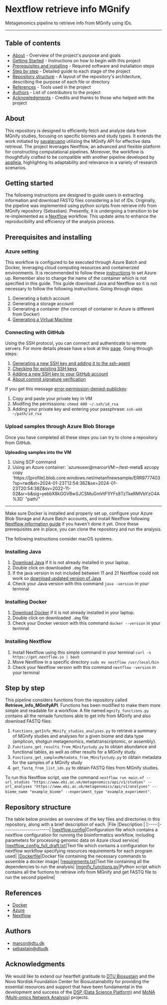 # Nextflow retrieve info MGnify
<p align="left">
Metagenomics pipeline to retrieve info from MGnify using IDs.
</p>

---

## Table of contents

- [About](#about) - Overview of the project's purpose and goals
- [Getting Started](#getting-started) - Instructions on how to begin with this project
- [Prerequisites and installing](#prerequisites-and-installing) - Required software and installation steps 
- [Step by step](#step-by-step) - Detailed guide to each stage of the project
- [Repository structure](#repository-structure) - A layout of the repository's architecture, describing the purpose of each file or directory
- [References](#references) - Tools used in the project
- [Authors](#authors) - List of contributors to the project
- [Acknowledgments](#acknowledgments) - Credits and thanks to those who helped with the project

## About <a name = "about"></a>
This repository is designed to efficiently fetch and analyze data from MGnify studies, focusing on specific biomes and study types.
It extends the work initiated by [sayalaruano](https://github.com/sayalaruano) utilizing the MGnify API for effective data retrieval.
The project leverages Nextflow, an advanced and flexible platform for constructing computational pipelines. Moreover, the workflow is thoughtfully crafted to 
be compatible with another pipeline developed by [apalleja](https://github.com/apalleja), highlighting its adaptability and relevance in a variety of research scenarios.

## Getting started <a name = "getting-started"></a>
The following instructions are designed to guide users in extracting information and download FASTQ files considering a list of IDs. Originally, the pipeline was implemented using python scripts from retrieve info from MGnify repository (Sebastian). Presently, it is undergoing a transition to be re-implemented as a [Nextflow](https://nextflow.io) workflow. This update aims to enhance the reproducibility and efficiency of the analysis process.

## Prerequisites and installing <a name = "prerequisites-and-installing"></a>

### Azure setting
This workflow is configured to be executed through Azure Batch and Docker, leveraging cloud computing resources and containerized environments.
It is recommended to follow these [instructions](https://seqera.io/blog/nextflow-and-azure-batch-part-1-of-2/#about-azure-batch) to set Azure up.
Remember also to change the name of the container which is not specified in this guide. This guide download Java and Nextflow so it is not necessary to follow the following instructions.
Going through steps:
1. Generating a batch account
2. Generating a storage account
3. Generating a container (the concept of container in Azure is different from Docker)
4. [Generating a Virtual Machine](https://portal.azure.com/#create/Microsoft.VirtualMachine-ARM)

### Connecting with GitHub
Using the SSH protocol, you can connect and authenticate to remote servers. For more details please have a look at this [page](https://docs.github.com/en/authentication/connecting-to-github-with-ssh/about-ssh).
Going through steps:
1. [Generating a new SSH key and adding it to the ssh-agent](https://docs.github.com/en/authentication/connecting-to-github-with-ssh/generating-a-new-ssh-key-and-adding-it-to-the-ssh-agent)
2. [Checking for existing SSH keys](https://docs.github.com/en/authentication/connecting-to-github-with-ssh/checking-for-existing-ssh-keys)
3. [Adding a new SSH key to your GitHub account](https://docs.github.com/en/authentication/connecting-to-github-with-ssh/adding-a-new-ssh-key-to-your-github-account)
4. [About commit signature verification](https://docs.github.com/en/authentication/managing-commit-signature-verification/about-commit-signature-verification)

If you get this message [error-permission-denied-publickey](https://docs.github.com/en/authentication/troubleshooting-ssh/error-permission-denied-publickey):
1. Copy and paste your private key in VM
2. Modifing the permissions: `chmod 600 ~/.ssh/id_rsa`
3. Adding your private key and entering your passphrase: `ssh-add ~/path/id_rsa`

### Upload samples through Azure Blob Storage

Once you have completed all these steps you can try to clone a repository from GitHub.

**Uploading samples into the VM**
1. Using SCP command
2. Using an Azure container: `azureuser@marcorVM:~/test-meta$ azcopy copy 'https://[profile].blob.core.windows.net/metanfnewsample/ERR9777403?sp=rwd&st=2024-01-23T12:54:38Z&se=2024-01-23T20:54:38Z&sv=2022-11-02&sr=b&sig=yebbX8kGGVBwSJCSMuGmVtF1IYFs8TzTkeRMVbYzO4A%3D´ "path/"

---

Make sure Docker is installed and properly set up, configure your Azure Blob Storage and Azure Batch accounts, and install Nextflow following [Nextflow information guide](https://www.nextflow.io/docs/latest/getstarted.html) if you haven't done it yet.
Once these prerequisites are in place, you can clone the repository and run the analysis.

The following instructions consider macOS systems.
### Installing Java
1. [Download Java](https://www.java.com/en/download/) if it is not already installed in your laptop.
2. Double click on downloaded `.dmg` file
3. If the java version in not included between 11 and 21 Nextflow could not work so [download updated version of Java](https://download.oracle.com/java/21/latest/jdk-21_macos-x64_bin.dmg)
4. Check your Java version with this command `java -version` in your terminal
### Installing Docker
1. [Download Docker](https://www.docker.com/products/docker-desktop/) if it is not already installed in your laptop.
2. Double click on downloaded `.dmg` file
3. Check your Docker version with this command `docker --version` in your terminal
### Installing Nextflow
1. Install Nextflow using this simple command in your terminal `curl -s https://get.nextflow.io | bash`
2. Move Nextflow in a specific directory `sudo mv nextflow /usr/local/bin`
3. Check your Nextflow version with this command `nextflow -version` in your terminal

## Step by step <a name = "step-by-step"></a>
This pipeline considers functions from the repository called **Retrieve_info_MGnifyAPI**. Functions has been modified to make them more simple and readable for a workflow. A file named `mgnify_functions.py` contains all the remade functions able to get info from MGnify and also download FASTQ files:
1. `Functions_getInfo_MGnify_studies_analyses.py` to retrieve a summary of MGnify studies and analyses for a given biome and data type (amplicon, shotgun metagenomics, metatranscriptomic, or assembly). 
2. `Functions_get_results_from_MGnifystudy.py` to obtain abundance and functional tables, as well as other results for a MGnify study.
3. `Functions_get_samplesMetadata_from_MGnifystudy.py` to obtain metadata for the samples of a MGnify study
4. `get_fastq_from_list_ids.py` to obtain FASTQ files from MGnify studies.  

To run this Nextflow script, use the command `nextflow run main.nf --url_studies "https://www.ebi.ac.uk/metagenomics/api/v1/studies" --url_analyses "https://www.ebi.ac.uk/metagenomics/api/v1/analyses" --biome_name "example_biome" --experiment_type "example_experiment"`.


## Repository structure <a name="repository-structure"></a>
The table below provides an overview of the key files and directories in this repository, along with a brief description of each.
|File  |Description            |
|:----:|-----------------------|
|[nextflow.config](nextflow.config)|Configuration file which contains a nextflow configuration for running the bioinformatics workflow, including parameters for processing genomic data on Azure cloud service|
|[nextflow_config_full_draft.txt](nextflow_config_full_draft.txt)|Text file which contains a configuration for nextflow workflow specifying resources requirements for each program used|
|[Dockerfile](Dockerfile)|Docker file containing the necessary commands to assemble a docker image|
|[requirements.txt](requirements.txt)|Text file containing all the dependencies to run the analysis|
|[mgnify_functions.py](mgnify_functions.py)|Python script which contains all the fuctions to retrieve info from MGnify and get FASTQ file to run the second pipeline|

## References <a name = "references"></a>
- [Docker](https://www.docker.com)
- [Azure](https://azure.microsoft.com)
- [Nextflow](https://www.nextflow.io)

## Authors <a name = "authors"></a>
- [marcor@dtu.dk](https://github.com/marcoreverenna)
- [sebastain@dtudk](https://github.com/salayaruano)

## Acknowledgments <a name = "acknowledgments"></a>
We would like to extend our heartfelt gratitude to [DTU Biosustain](https://www.biosustain.dtu.dk/) and the Novo Nordisk Foundation 
Center for Biosustainability for providing the essential resources and support that have been 
fundamental in the development and success of the [DSP (Data Science 
Platform)](https://www.biosustain.dtu.dk/informatics/data-science-platform) and [MoNA (Multi-omics Network 
Analysis)](https://www.biosustain.dtu.dk/research/research-groups/multi-omics-network-analytics-alberto-santos-delgado) projects.
